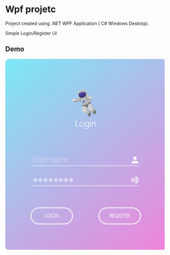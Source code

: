 
# Wpf projetc 

Project created using .NET WPF Application ( C# Windows Desktop).

Simple Login/Register UI


## Demo

<img src="/WPFSignup/Images/Demo.png" alt="Demo" title="App Image">


